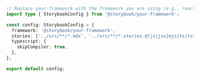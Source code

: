 ```ts filename=".storybook/main.ts" renderer="common" language="ts"
// Replace your-framework with the framework you are using (e.g., react-webpack5)
import type { StorybookConfig } from '@storybook/your-framework';

const config: StorybookConfig = {
  framework: '@storybook/your-framework',
  stories: ['../src/**/*.mdx', '../src/**/*.stories.@(js|jsx|mjs|ts|tsx)'],
  typescript: {
    skipCompiler: true,
  },
};

export default config;
```

